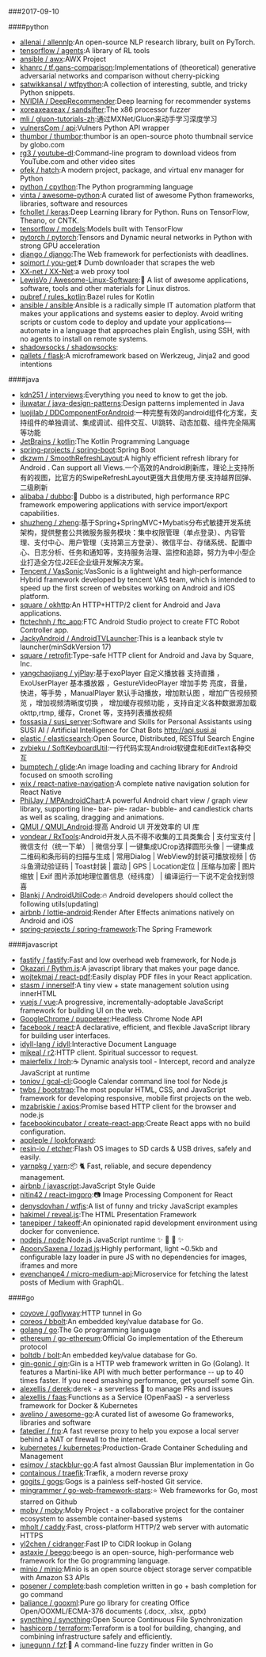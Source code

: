 ###2017-09-10

####python
* [allenai / allennlp](https://github.com/allenai/allennlp):An open-source NLP research library, built on PyTorch.
* [tensorflow / agents](https://github.com/tensorflow/agents):A library of RL tools
* [ansible / awx](https://github.com/ansible/awx):AWX Project
* [khanrc / tf.gans-comparison](https://github.com/khanrc/tf.gans-comparison):Implementations of (theoretical) generative adversarial networks and comparison without cherry-picking
* [satwikkansal / wtfpython](https://github.com/satwikkansal/wtfpython):A collection of interesting, subtle, and tricky Python snippets.
* [NVIDIA / DeepRecommender](https://github.com/NVIDIA/DeepRecommender):Deep learning for recommender systems
* [xoreaxeaxeax / sandsifter](https://github.com/xoreaxeaxeax/sandsifter):The x86 processor fuzzer
* [mli / gluon-tutorials-zh](https://github.com/mli/gluon-tutorials-zh):通过MXNet/Gluon来动手学习深度学习
* [vulnersCom / api](https://github.com/vulnersCom/api):Vulners Python API wrapper
* [thumbor / thumbor](https://github.com/thumbor/thumbor):thumbor is an open-source photo thumbnail service by globo.com
* [rg3 / youtube-dl](https://github.com/rg3/youtube-dl):Command-line program to download videos from YouTube.com and other video sites
* [ofek / hatch](https://github.com/ofek/hatch):A modern project, package, and virtual env manager for Python
* [python / cpython](https://github.com/python/cpython):The Python programming language
* [vinta / awesome-python](https://github.com/vinta/awesome-python):A curated list of awesome Python frameworks, libraries, software and resources
* [fchollet / keras](https://github.com/fchollet/keras):Deep Learning library for Python. Runs on TensorFlow, Theano, or CNTK.
* [tensorflow / models](https://github.com/tensorflow/models):Models built with TensorFlow
* [pytorch / pytorch](https://github.com/pytorch/pytorch):Tensors and Dynamic neural networks in Python with strong GPU acceleration
* [django / django](https://github.com/django/django):The Web framework for perfectionists with deadlines.
* [soimort / you-get](https://github.com/soimort/you-get):⏬ Dumb downloader that scrapes the web
* [XX-net / XX-Net](https://github.com/XX-net/XX-Net):a web proxy tool
* [LewisVo / Awesome-Linux-Software](https://github.com/LewisVo/Awesome-Linux-Software):🐧 A list of awesome applications, software, tools and other materials for Linux distros.
* [pubref / rules_kotlin](https://github.com/pubref/rules_kotlin):Bazel rules for Kotlin
* [ansible / ansible](https://github.com/ansible/ansible):Ansible is a radically simple IT automation platform that makes your applications and systems easier to deploy. Avoid writing scripts or custom code to deploy and update your applications— automate in a language that approaches plain English, using SSH, with no agents to install on remote systems.
* [shadowsocks / shadowsocks](https://github.com/shadowsocks/shadowsocks):
* [pallets / flask](https://github.com/pallets/flask):A microframework based on Werkzeug, Jinja2 and good intentions

####java
* [kdn251 / interviews](https://github.com/kdn251/interviews):Everything you need to know to get the job.
* [iluwatar / java-design-patterns](https://github.com/iluwatar/java-design-patterns):Design patterns implemented in Java
* [luojilab / DDComponentForAndroid](https://github.com/luojilab/DDComponentForAndroid):一种完整有效的android组件化方案，支持组件的单独调试、集成调试、组件交互、UI跳转、动态加载、组件完全隔离等功能
* [JetBrains / kotlin](https://github.com/JetBrains/kotlin):The Kotlin Programming Language
* [spring-projects / spring-boot](https://github.com/spring-projects/spring-boot):Spring Boot
* [dkzwm / SmoothRefreshLayout](https://github.com/dkzwm/SmoothRefreshLayout):A highly efficient refresh library for Android . Can support all Views.一个高效的Android刷新库，理论上支持所有的视图，比官方的SwipeRefreshLayout更强大且使用方便.支持越界回弹、二级刷新
* [alibaba / dubbo](https://github.com/alibaba/dubbo):📢 Dubbo is a distributed, high performance RPC framework empowering applications with service import/export capabilities.
* [shuzheng / zheng](https://github.com/shuzheng/zheng):基于Spring+SpringMVC+Mybatis分布式敏捷开发系统架构，提供整套公共微服务服务模块：集中权限管理（单点登录）、内容管理、支付中心、用户管理（支持第三方登录）、微信平台、存储系统、配置中心、日志分析、任务和通知等，支持服务治理、监控和追踪，努力为中小型企业打造全方位J2EE企业级开发解决方案。
* [Tencent / VasSonic](https://github.com/Tencent/VasSonic):VasSonic is a lightweight and high-performance Hybrid framework developed by tencent VAS team, which is intended to speed up the first screen of websites working on Android and iOS platform.
* [square / okhttp](https://github.com/square/okhttp):An HTTP+HTTP/2 client for Android and Java applications.
* [ftctechnh / ftc_app](https://github.com/ftctechnh/ftc_app):FTC Android Studio project to create FTC Robot Controller app.
* [JackyAndroid / AndroidTVLauncher](https://github.com/JackyAndroid/AndroidTVLauncher):This is a leanback style tv launcher(minSdkVersion 17)
* [square / retrofit](https://github.com/square/retrofit):Type-safe HTTP client for Android and Java by Square, Inc.
* [yangchaojiang / yjPlay](https://github.com/yangchaojiang/yjPlay):基于exoPlayer 自定义播放器 支持直播 ，ExoUserPlayer 基本播放器 ，GestureVideoPlayer 增加手势 亮度，音量，快进，等手势 ，ManualPlayer 默认手动播放，增加默认图 ，增加广告视频预览 ，增加视频清晰度切换 ， 增加缓存视频功能 ，支持自定义各种数据源加载 okttp,rtmp, 缓存，Cronet 等，支持列表播放视频
* [fossasia / susi_server](https://github.com/fossasia/susi_server):Software and Skills for Personal Assistants using SUSI AI / Artificial Intelligence for Chat Bots http://api.susi.ai
* [elastic / elasticsearch](https://github.com/elastic/elasticsearch):Open Source, Distributed, RESTful Search Engine
* [zybieku / SoftKeyboardUtil](https://github.com/zybieku/SoftKeyboardUtil):一行代码实现Android软键盘和EditText各种交互
* [bumptech / glide](https://github.com/bumptech/glide):An image loading and caching library for Android focused on smooth scrolling
* [wix / react-native-navigation](https://github.com/wix/react-native-navigation):A complete native navigation solution for React Native
* [PhilJay / MPAndroidChart](https://github.com/PhilJay/MPAndroidChart):A powerful Android chart view / graph view library, supporting line- bar- pie- radar- bubble- and candlestick charts as well as scaling, dragging and animations.
* [QMUI / QMUI_Android](https://github.com/QMUI/QMUI_Android):提高 Android UI 开发效率的 UI 库
* [vondear / RxTools](https://github.com/vondear/RxTools):Android开发人员不得不收集的工具类集合 | 支付宝支付 | 微信支付（统一下单） | 微信分享 | 一键集成UCrop选择圆形头像 | 一键集成二维码和条形码的扫描与生成 | 常用Dialog | WebView的封装可播放视频 | 仿斗鱼滑动验证码 | Toast封装 | 震动 | GPS | Location定位 | 压缩与加密 | 图片缩放 | Exif 图片添加地理位置信息（经纬度） | 编译运行一下说不定会找到惊喜
* [Blankj / AndroidUtilCode](https://github.com/Blankj/AndroidUtilCode):🔥 Android developers should collect the following utils(updating)
* [airbnb / lottie-android](https://github.com/airbnb/lottie-android):Render After Effects animations natively on Android and iOS
* [spring-projects / spring-framework](https://github.com/spring-projects/spring-framework):The Spring Framework

####javascript
* [fastify / fastify](https://github.com/fastify/fastify):Fast and low overhead web framework, for Node.js
* [Okazari / Rythm.js](https://github.com/Okazari/Rythm.js):A javascript library that makes your page dance.
* [wojtekmaj / react-pdf](https://github.com/wojtekmaj/react-pdf):Easily display PDF files in your React application.
* [stasm / innerself](https://github.com/stasm/innerself):A tiny view + state management solution using innerHTML
* [vuejs / vue](https://github.com/vuejs/vue):A progressive, incrementally-adoptable JavaScript framework for building UI on the web.
* [GoogleChrome / puppeteer](https://github.com/GoogleChrome/puppeteer):Headless Chrome Node API
* [facebook / react](https://github.com/facebook/react):A declarative, efficient, and flexible JavaScript library for building user interfaces.
* [idyll-lang / idyll](https://github.com/idyll-lang/idyll):Interactive Document Language
* [mikeal / r2](https://github.com/mikeal/r2):HTTP client. Spiritual successor to request.
* [maierfelix / Iroh](https://github.com/maierfelix/Iroh):☕ Dynamic analysis tool - Intercept, record and analyze JavaScript at runtime
* [toniov / gcal-cli](https://github.com/toniov/gcal-cli):Google Calendar command line tool for Node.js
* [twbs / bootstrap](https://github.com/twbs/bootstrap):The most popular HTML, CSS, and JavaScript framework for developing responsive, mobile first projects on the web.
* [mzabriskie / axios](https://github.com/mzabriskie/axios):Promise based HTTP client for the browser and node.js
* [facebookincubator / create-react-app](https://github.com/facebookincubator/create-react-app):Create React apps with no build configuration.
* [appleple / lookforward](https://github.com/appleple/lookforward):
* [resin-io / etcher](https://github.com/resin-io/etcher):Flash OS images to SD cards & USB drives, safely and easily.
* [yarnpkg / yarn](https://github.com/yarnpkg/yarn):📦 🐈 Fast, reliable, and secure dependency management.
* [airbnb / javascript](https://github.com/airbnb/javascript):JavaScript Style Guide
* [nitin42 / react-imgpro](https://github.com/nitin42/react-imgpro):📷 Image Processing Component for React
* [denysdovhan / wtfjs](https://github.com/denysdovhan/wtfjs):A list of funny and tricky JavaScript examples
* [hakimel / reveal.js](https://github.com/hakimel/reveal.js):The HTML Presentation Framework
* [tanepiper / takeoff](https://github.com/tanepiper/takeoff):An opinionated rapid development environment using docker for convenience.
* [nodejs / node](https://github.com/nodejs/node):Node.js JavaScript runtime ✨ 🐢 🚀 ✨
* [ApoorvSaxena / lozad.js](https://github.com/ApoorvSaxena/lozad.js):Highly performant, light ~0.5kb and configurable lazy loader in pure JS with no dependencies for images, iframes and more
* [evenchange4 / micro-medium-api](https://github.com/evenchange4/micro-medium-api):Microservice for fetching the latest posts of Medium with GraphQL.

####go
* [coyove / goflyway](https://github.com/coyove/goflyway):HTTP tunnel in Go
* [coreos / bbolt](https://github.com/coreos/bbolt):An embedded key/value database for Go.
* [golang / go](https://github.com/golang/go):The Go programming language
* [ethereum / go-ethereum](https://github.com/ethereum/go-ethereum):Official Go implementation of the Ethereum protocol
* [boltdb / bolt](https://github.com/boltdb/bolt):An embedded key/value database for Go.
* [gin-gonic / gin](https://github.com/gin-gonic/gin):Gin is a HTTP web framework written in Go (Golang). It features a Martini-like API with much better performance -- up to 40 times faster. If you need smashing performance, get yourself some Gin.
* [alexellis / derek](https://github.com/alexellis/derek):derek - a serverless 🤖 to manage PRs and issues
* [alexellis / faas](https://github.com/alexellis/faas):Functions as a Service (OpenFaaS) - a serverless framework for Docker & Kubernetes
* [avelino / awesome-go](https://github.com/avelino/awesome-go):A curated list of awesome Go frameworks, libraries and software
* [fatedier / frp](https://github.com/fatedier/frp):A fast reverse proxy to help you expose a local server behind a NAT or firewall to the internet.
* [kubernetes / kubernetes](https://github.com/kubernetes/kubernetes):Production-Grade Container Scheduling and Management
* [esimov / stackblur-go](https://github.com/esimov/stackblur-go):A fast almost Gaussian Blur implementation in Go
* [containous / traefik](https://github.com/containous/traefik):Træfik, a modern reverse proxy
* [gogits / gogs](https://github.com/gogits/gogs):Gogs is a painless self-hosted Git service.
* [mingrammer / go-web-framework-stars](https://github.com/mingrammer/go-web-framework-stars):⭐️ Web frameworks for Go, most starred on Github
* [moby / moby](https://github.com/moby/moby):Moby Project - a collaborative project for the container ecosystem to assemble container-based systems
* [mholt / caddy](https://github.com/mholt/caddy):Fast, cross-platform HTTP/2 web server with automatic HTTPS
* [yl2chen / cidranger](https://github.com/yl2chen/cidranger):Fast IP to CIDR lookup in Golang
* [astaxie / beego](https://github.com/astaxie/beego):beego is an open-source, high-performance web framework for the Go programming language.
* [minio / minio](https://github.com/minio/minio):Minio is an open source object storage server compatible with Amazon S3 APIs
* [posener / complete](https://github.com/posener/complete):bash completion written in go + bash completion for go command
* [baliance / gooxml](https://github.com/baliance/gooxml):Pure go library for creating Office Open/OOXML/ECMA-376 documents (.docx, .xlsx, .pptx)
* [syncthing / syncthing](https://github.com/syncthing/syncthing):Open Source Continuous File Synchronization
* [hashicorp / terraform](https://github.com/hashicorp/terraform):Terraform is a tool for building, changing, and combining infrastructure safely and efficiently.
* [junegunn / fzf](https://github.com/junegunn/fzf):🌸 A command-line fuzzy finder written in Go
